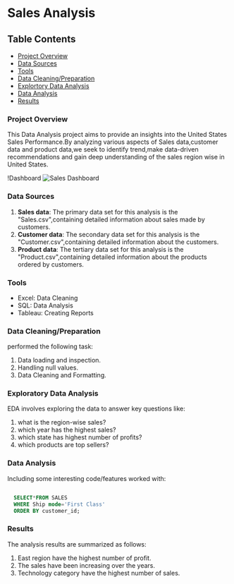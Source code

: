 # Sales Analysis

## Table Contents

-  [Project Overview](#project-overview)
-  [Data Sources](#data-sources)
-  [Tools](#tools)
-  [Data Cleaning/Preparation](#data-cleaningpreparation)
-  [Explortory Data Analysis](#exploratory-data-analysis)
-  [Data Analysis](#data-analysis)
-  [Results](#results)

### Project Overview

This Data Analysis project aims to provide an insights into the United States Sales Performance.By analyzing various aspects of Sales data,customer data and product data,we seek to identify trend,make data-driven recommendations and gain deep understanding of the sales region wise in United States.

!Dashboard
![Sales Dashboard](https://github.com/praveenaK15/Sales-analysis/assets/164007130/fd741817-b7e7-4f8b-bb96-3d6fbc7edf35)


### Data Sources

1. **Sales data**: The primary data set for this analysis is the "Sales.csv",containing detailed information about sales made by customers.
2. **Customer data**: The secondary data set for this analysis is the "Customer.csv",containing detailed information about the customers.
3. **Product data**: The tertiary data set for this analysis is the "Product.csv",containing detailed information about the products ordered by customers.

### Tools

  - Excel: Data Cleaning
  - SQL: Data Analysis
  - Tableau: Creating Reports

### Data Cleaning/Preparation

performed the following task:
1. Data loading and inspection.
2. Handling null values.
3. Data Cleaning and Formatting.

### Exploratory Data Analysis

 EDA involves exploring the data to answer key questions like:
 1. what is the region-wise sales?
 2. which year has the highest sales?
 3. which state has highest number of profits?
 4. which products are top sellers?

### Data Analysis

Including some interesting code/features worked with:

```sql

  SELECT*FROM SALES
  WHERE Ship mode='First Class'
  ORDER BY customer_id;

```

### Results

The analysis results are summarized as follows:
1. East region have the highest number of profit.
2. The sales have been increasing over the years.
3. Technology category have the highest number of sales.


